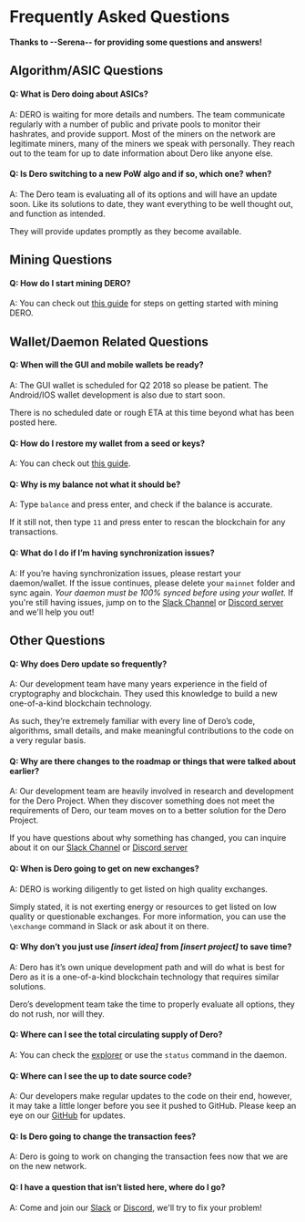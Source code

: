 # Frequently Asked Questions

**Thanks to --Serena-- for providing some questions and answers!**

## Algorithm/ASIC Questions

#### Q: What is Dero doing about ASICs?

   A: DERO is waiting for more details and numbers. The team communicate regularly with a number of public and private pools to monitor their hashrates, and provide support.
     Most of the miners on the network are legitimate miners, many of the miners we speak with personally. They reach out to the team for up to date information about Dero like anyone else.


#### Q: Is Dero switching to a new PoW algo and if so, which one? when?

   A: The Dero team is evaluating all of its options and will have an update soon. Like its solutions to date, they want everything to be well thought out, and function as intended.

They will provide updates promptly as they become available.

## Mining Questions

#### Q: How do I start mining DERO?

   A: You can check out [this guide](mining/Mining) for steps on getting started with mining DERO.

## Wallet/Daemon Related Questions

#### Q: When will the GUI and mobile wallets be ready?

   A: The GUI wallet is scheduled for Q2 2018 so please be patient. The Android/IOS wallet development is also due to start soon.

There is no scheduled date or rough ETA at this time beyond what has been posted here.


#### Q: How do I restore my wallet from a seed or keys?

   A: You can check out [this guide](wallets/Using-the-CLI-Wallet#restoring-your-wallet).

#### Q: Why is my balance not what it should be?

  A: Type `balance` and press enter, and check if the balance is accurate.

If it still not, then type `11` and press enter to rescan the blockchain for any transactions.

#### Q: What do I do if I’m having synchronization issues?

   A: If you’re having synchronization issues, please restart your daemon/wallet.
     If the issue continues, please delete your `mainnet` folder and sync again.
     *Your daemon must be 100% synced before using your wallet.*
     If you're still having issues, jump on to the [Slack Channel](https://deroproject.slack.com/join/shared_invite/enQtMzAwMDc5MDY4NDUzLTAzOWNjYWZmNDgxZTk1YjNiNWFiYjg1OWNiMmQ2MmUxOWRmNjNjOWM3ODAzMzE3M2RhNzBhZjUyZGQxYjQxY2U) or [Discord server](https://discord.gg/GmDgjkD) and we'll help you out!

## Other Questions

#### Q: Why does Dero update so frequently?

   A: Our development team have many years experience in the field of cryptography and blockchain. They used this knowledge to build a new one-of-a-kind blockchain technology.

As such, they’re extremely familiar with every line of Dero’s code, algorithms, small details, and make meaningful contributions to the code on a very regular basis.


#### Q: Why are there changes to the roadmap or things that were talked about earlier?

   A: Our development team are heavily involved in research and development for the Dero Project. When they discover something does not meet the requirements of Dero, our team moves on to a better solution for the Dero Project.

If you have questions about why something has changed, you can inquire about it on our [Slack Channel](https://deroproject.slack.com/join/shared_invite/enQtMzAwMDc5MDY4NDUzLTAzOWNjYWZmNDgxZTk1YjNiNWFiYjg1OWNiMmQ2MmUxOWRmNjNjOWM3ODAzMzE3M2RhNzBhZjUyZGQxYjQxY2U) or [Discord server](https://discord.gg/GmDgjkD)

#### Q: When is Dero going to get on new exchanges?

   A: DERO is working diligently to get listed on high quality exchanges.

Simply stated, it is not exerting energy or resources to get listed on low quality or questionable exchanges. For more information, you can use the `\exchange` command in Slack or ask about it on there.

#### Q: Why don’t you just use *[insert idea]* from *[insert project]* to save time?

   A: Dero has it’s own unique development path and will do what is best for Dero as it is a one-of-a-kind blockchain technology that requires similar solutions.

Dero’s development team take the time to properly evaluate all options, they do not rush, nor will they.

#### Q: Where can I see the total circulating supply of Dero?

   A: You can check the [explorer](https://explorer.dero.io/) or use the `status` command in the daemon.

#### Q: Where can I see the up to date source code?

   A: Our developers make regular updates to the code on their end, however, it may take a little longer before you see it pushed to GitHub. Please keep an eye on our [GitHub](https://github.com/deroproject/derosuite) for updates.

#### Q: Is Dero going to change the transaction fees?

   A: Dero is going to work on changing the transaction fees now that we are on the new network.

#### Q: I have a question that isn’t listed here, where do I go?

   A: Come and join our [Slack](https://deroproject.slack.com/join/shared_invite/enQtMzAwMDc5MDY4NDUzLTAzOWNjYWZmNDgxZTk1YjNiNWFiYjg1OWNiMmQ2MmUxOWRmNjNjOWM3ODAzMzE3M2RhNzBhZjUyZGQxYjQxY2U) or [Discord](https://discord.gg/GmDgjkD), we'll try to fix your problem!
